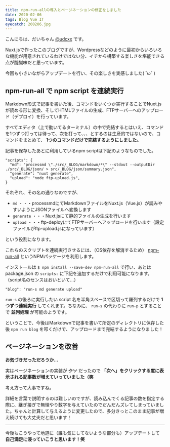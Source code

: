 ```yaml
---
title: npm-run-allの導入とページネーションの修正をしました
date: 2020-02-06
tags: Blog Vue IT
eyecatch: 200206.jpg
---
```


こんにちは、だいちゃん [@udcxx](https://twitter.com/udc_xx) です。

Nuxt.jsで作ったこのブログですが、Wordpressなどのように最初からいろいろな機能が用意されているわけではない分、イチから構築する楽しさを堪能できる点が醍醐味だと思っています。

今回も小さいながらアップデートを行い、その楽しさを実感しました( ˘ω˘ )

## npm-run-all で npm script を連続実行

Markdown形式で記事を書いた後、コマンドをいくつか実行することでNuxt.jsが読める形に変換、そしてHTMLファイルの生成、FTPサーバーへのアップロード（デプロイ）を行っています。

すべてエディタ（上で動いてるターミナル）の中で完結するとはいえ、コマンドを1つずつ打っては待って、次を打って、、、とするのは生産的ではないので、コマンドをまとめて、 **1つのコマンドだけで完結するようにしました。**

記事を保存したあとに利用しているnpm scriptは下記のようなものでした。

```
"scripts": {
  "md": "processmd \"./src/_BLOG/markdown/*\" --stdout --outputDir ./src/_BLOG/json/ > src/_BLOG/json/summary.json",
  "generate": "nuxt generate",
  "upload": "node ftp-upload.js",
}
```

それぞれ、その名の通りなのですが、

* `md` ・・・processmdにてMarkdownファイルをNuxt.js（Vue.js）が読みやすいようにJSONファイルへ変換します
* `generate` ・・・Nuxt.jsにて静的ファイルの生成を行います
* `upload` ・・・ftp-deployにてFTPサーバーへアップロードを行います（設定ファイルがftp-upload.jsになっています）

という役割になります。

これらのスクリプトを連続実行させるには、（OS依存を解消するため） [npm-run-all](https://www.npmjs.com/package/npm-run-all) というNPMパッケージを利用します。

インストールは `$ npm install --save-dev npm-run-all` で行い、あとは package.json の `scripts:` に下記を追加するだけで利用可能になります。（script名のセンスはおいといて...）

```
"blog": "run-s md generate upload"
```

`run-s` の後ろに実行したい script 名を半角スペースで区切って羅列するだけで **1つずつ連続実行** してくれます。ちなみに、 `run-s` の代わりに `run-p` とすることで **並列処理** が可能のようです。

ということで、今後はMarkdownで記事を書いて所定のディレクトリに保存した後 `npm run blog` を叩くだけで、アップロードまで完結するようになりました！


## ページネーションを改善

**お気づきだっただろうか...**

実はページネーションの実装が ~~クソ~~ だったので **「次へ」をクリックする度に表示される記事数が増えていっていました（笑**

考え方って大事ですね。

詳細を言葉で説明するのは難しいのですが、読み込んでくる記事の数を指定する際に、継ぎ接ぎで無理やり数字を与えていたのでだんだんズレてしまっていました。ちゃんと計算して与えるように変更したので、多分きっとこのまま記事が増え続けても大丈夫だと思います！

-----

今後もこうやって地道に（誰も気にしてないような部分も）アップデートして **自己満足に浸っていこうと思います！笑**
